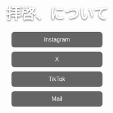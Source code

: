 <!-- index.html -->
<!DOCTYPE html>
<html lang="ja">
<head>
  <meta charset="UTF-8">
  <meta name="viewport" content="width=device-width, initial-scale=1.0">
  <title>拝啓、について</title>
  <link href="https://fonts.googleapis.com/css2?family=DotGothic16&display=swap" rel="stylesheet">
  <style>
    html, body {
      height: 100%;
      margin: 0;
      font-family: 'DotGothic16', sans-serif;
    }
    body {
      /* 背景画像を全面に表示 */
      background: url('https://github.com/haikei-nituite/home/blob/main/DSC01586.JPG?raw=true)') no-repeat center/cover;
      background-attachment: fixed;
    }
    .container {
      /* タイトル＋ボタン群を縦中央に */
      display: flex;
      flex-direction: column;
      justify-content: center;
      align-items: center;
      height: 100%;
      padding: 0 1rem;
      text-align: center;
    }
    .container h1 {
      font-size: 2.5rem;
      color: #fff;
      margin-bottom: 1.5rem;
      text-shadow: 0 2px 4px rgba(0,0,0,0.6);
    }
    .links {
      display: flex;
      flex-direction: column;
      gap: 0.75rem;
      width: 100%;
      max-width: 250px;
    }
    .links a {
      display: block;
      padding: 0.75rem;
      background: rgba(0,0,0,0.6);
      color: #fff;
      text-decoration: none;
      border-radius: 8px;
      font-size: 1rem;
      transition: background 0.2s;
    }
    .links a:hover {
      background: rgba(255,255,255,0.2);
    }
  </style>
</head>
<body>
  <div class="container">
    <h1>拝啓、について</h1>
    <div class="links">
      <a href="https://www.instagram.com/haikei_nituite/" target="_blank" rel="noopener">Instagram</a>
      <a href="https://x.com/haikei_nituite" target="_blank" rel="noopener">X</a>
      <a href="https://www.tiktozk.com/@haikei_nituite?_t=ZS-8xuAiqNdDwO&_r=1" target="_blank" rel="noopener">TikTok</a>
      <a href="mailto:haikei.nituite@gmail.com" target="_blank" rel="noopener">Mail</a>
    </div>
  </div>
</body>
</html>
